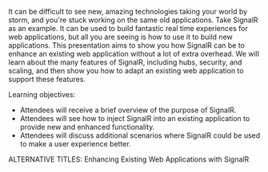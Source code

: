 It can be difficult to see new, amazing technologies taking your world by storm, and you're stuck working on the same old applications.  Take SignalR as an example.  It can be used to build fantastic real time experiences for web applications, but all you are seeing is how to use it to build new applications.  This presentation aims to show you how SignalR can be to enhance an existing web application without a lot of extra overhead.  We will learn about the many features of SignalR, including hubs, security, and scaling, and then show you how to adapt an existing web application to support these features.

Learning objectives:
- Attendees will receive a brief overview of the purpose of SignalR.
- Attendees will see how to inject SignalR into an existing application to provide new and enhanced functionality.
- Attendees will discuss additional scenarios where SignalR could be used to make a user experience better.

ALTERNATIVE TITLES:
Enhancing Existing Web Applications with SignalR
